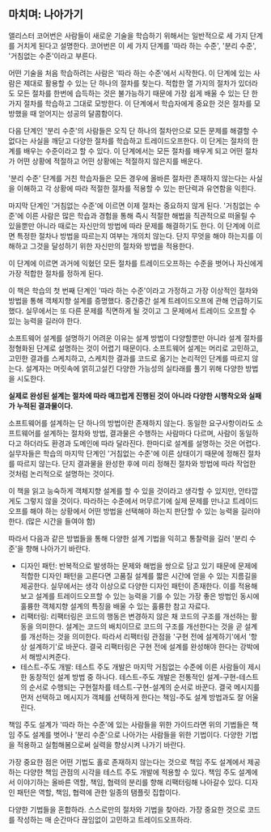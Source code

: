 ## 마치며: 나아가기

앨리스터 코어번은 사람들이 새로운 기술을 학습하기 위해서는 일반적으로 세 가지 단계를 거치게 된다고 설명한다. 코어번은 이 세 가지 단계를 '따라 하는 수준', '분리 수준', '거침없는 수준'이라고 부른다.

어떤 기술을 처음 학습하려는 사람은 '따라 하는 수준'에서 시작한다. 이 단계에 있는 사람은 제대로 활용할 수 있는 단 하나의 절차를 찾는다. 적합한 열 가지의 절차가 있더라도 모든 절차를 한번에 습득하는 것은 불가능하기 때문에 가장 쉽게 배울 수 있는 단 한 가지 절차를 학습하고 그대로 모방한다. 이 단계에서 학습자에게 중요한 것은 절차를 모방했을 때 얻어지는 성공의 달콤함이다.

다음 단계인 '분리 수준'의 사람들은 오직 단 하나의 절차만으로 모든 문제를 해결할 수 없다는 사실을 깨닫고 다양한 절차를 학습하고 트레이드오프한다. 이 단게는 절차의 한계를 배우는 수준이라고 할 수 있다. 이 단계에서는 모든 절차를 배우게 되고 어떤 절차가 어떤 상황에 적절하고 어떤 상황에는 적절하지 않은지를 배운다.

'분리 수준' 단계를 거친 학습자들은 모든 경우에 올바른 절차란 존재하지 않는다는 사실을 이해하고 각 상황에 따라 적절한 절차를 적용할 수 있는 판단력과 유연함을 익힌다.

마지막 단계인 '거침없는 수준'에 이르면 이제 절차는 중요하지 않게 된다. '거침없는 수준'에 이른 사람은 많은 학습과 경험을 통해 즉시 적절한 해법을 직관적으로 떠올릴 수 있을뿐만 아니라 때로는 자신만의 방법에 따라 문제를 해결하기도 한다. 이 단계에 이르면 특정한 절차나 방법을 따르는지 여부는 개의치 않는다. 단지 무엇을 해야 하는지를 이해하고 그것을 달성하기 위한 자신만의 절차와 방법을 적용한다.

이 단계에 이르면 과거에 익혔던 모든 절차를 트레이드오프하는 수준을 벗어나 자신에게 가장 적합한 절차를 정하게 된다.

이 책은 학습의 첫 번째 단계인 '따라 하는 수준'이라고 가정하고 가장 이상적인 절차와 방법을 통해 객체지향 설계를 증명했다. 중간중간 설계 트레이드오프에 관해 언급하기도 했다. 실무에서는 또 다른 문제를 직면하게 될 것이고 그 문제에서 트레이드 오프할 수 있는 능력을 길러야 한다.

소프트웨어 설계를 설명하기 어려운 이유는 설계 방법이 다양할뿐만 아니라 설계 절차를 정형화된 단계로 설명하는 것이 어렵기 때문이다. 소프트웨어 설계는 머리로 고민하고, 고민한 결과를 스케치하고, 스케치한 결과를 코드로 옮기는 논리적인 단계를 따르지 않는다. 설계자는 머릿속에 얽히고설킨 다양한 가능성의 실타래를 풀기 위해 다양한 방법을 시도한다.

**실제로 완성된 설계는 절차에 따라 매끄럽게 진행된 것이 아니라 다양한 시행착오와 실패가 누적된 결과물이다.**

소프트웨어를 설계하는 단 하나의 방법이란 존재하지 않는다. 동일한 요구사항이라도 소프트웨어를 설계하는 절차와 방법, 결과물은 수행하는 사람마다 다르며, 사람이 동일하다고 하더라도 환경과 도메인에 따라 달라진다. 한마디로 설계를 설명하는 것은 어렵다. 실무자들은 학습의 마지막 단계인 '거침없는 수준'에 이른 상태이기 때문에 정해진 절차를 따르지 않는다. 단지 결과물을 완성한 후에 미리 정해진 절차와 방법에 따라 작업한 것처럼 논리적으로 설명하는 것이다.

이 책을 읽고 능숙하게 객체지향 설계를 할 수 있을 것이라고 생각할 수 있지만, 안타깝게도 그렇지 않을 것이다. 따라하는 수준에서 머무르기에 실제 문제를 만나고 트레이드오프를 해야 하는 상황에서 어떤 방법을 선택해야 하는지 판단할 수 있는 능력을 길러야 한다. (많은 시간을 들여야 함)

따라서 다음과 같은 방법들을 통해 다양한 설계 기법을 익히고 통찰력을 길러 '분리 수준'을 향해 나아가기 바란다.

- 디자인 패턴: 반복적으로 발생하는 문제와 해법을 쌍으로 담고 있기 때문에 문제에 적합한 디자인 패턴을 고른다면 고품질 설계를 짧은 시간에 얻을 수 있는 지름길을 제공한다. 실무에서는 생각 이상으로 다양한 디자인 패턴이 존재한다. 이를 적용해보고 설계를 트레이드오프할 수 있는 능력을 기를 수 있는 가장 좋은 방법인 동시에 훌륭한 객체지향 설계의 특징을 배울 수 있는 훌륭한 참고 자료다.
- 리팩터링: 리팩터링은 코드의 행동은 변경하지 않은 채 코드의 구조를 개선하는 활동을 의미한다. 설계는 코드의 배치이므로 코드의 구조를 개선한다는 것을 곧 설계를 개선하는 것을 의미한다. 따라서 리팩터링 관점을 '구현 전에 설계하기'에서 '항상 설계하기'로 바꾼다. 결국 리팩터링은 구현 전에 설계를 완성해야 한다는 강박에서 해방시켜준다.
- 테스트-주도 개발: 테스트 주도 개발은 마지막 거침없는 수준에 이른 사람들이 제시한 동창적인 설계 방법 중 하나다. 테스트-주도 개발은 전통적인 설계-구현-테스트의 순서로 수행되는 구현절차를 테스트-구현-설계의 순서로 바꾼다. 결국 메시지를 먼저 선택하고 메시지가 객체를 선택하게 한다는 책임-주도 설계 방법과도 잘 어울린다.

책임 주도 설계가 '따라 하는 수준'에 있는 사람들을 위한 가이드라면 위의 기법들은 책임 주도 설계를 벗어나 '분리 수준'으로 나아가는 사람들을 위한 기법이다. 다양한 기법을 적용하고 실험해봄으로써 실력을 향상시켜 나가기 바란다.

가장 중요한 점은 어떤 기법도 홀로 존재하지 않는다는 것으로 책임 주도 설계에서 제공하는 다양한 책임 관점의 시각을 테스트 주도 개발에 적용할 수 있다. 책임 주도 설계에서 이야기하는 올바른 역할, 책임, 협력의 분리를 향해 리팩터링해 나아갈수 있다. 디자인 패턴은 역할, 책임, 협력에 관한 일종의 탬플릿 집합이다.

다양한 기법들을 혼합하라. 스스로만의 절차와 기법을 찾아라. 가장 중요한 것으로 코드를 작성하는 매 순간마다 끊임없이 고민하고 트레이드오프하라.
